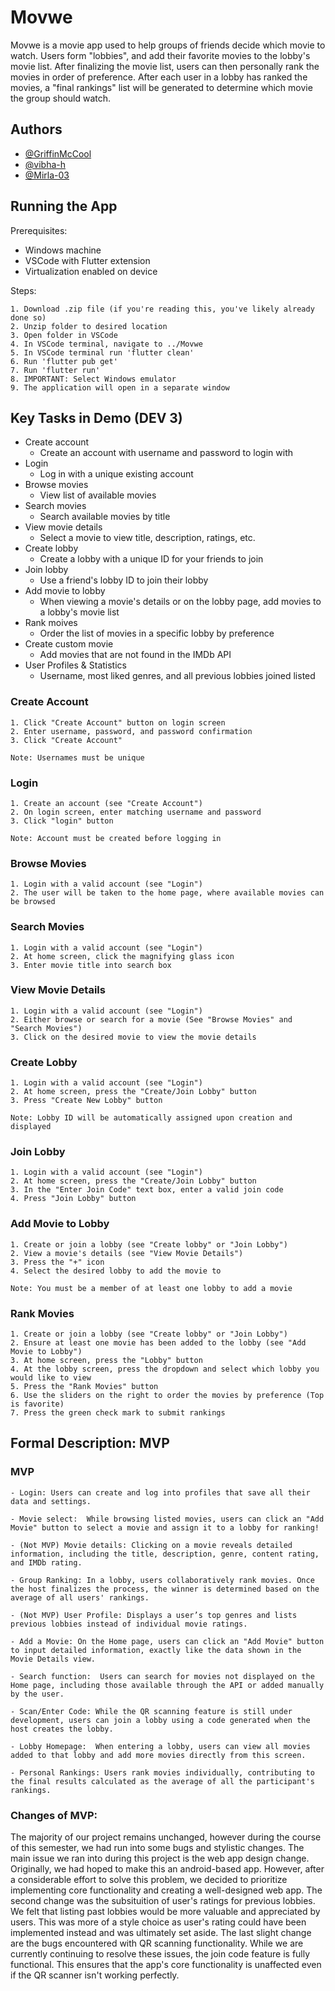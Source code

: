 
# Movwe
Movwe is a movie app used to help groups of friends decide which movie to watch. Users form "lobbies", and add their favorite movies to the lobby's movie list. After finalizing the movie list, users can then personally rank the movies in order of preference. After each user in a lobby has ranked the movies, a "final rankings" list will be generated to determine which movie the group should watch.

## Authors

- [@GriffinMcCool](https://github.com/GriffinMcCool)
- [@vibha-h](https://github.com/vibha-h)
- [@Mirla-03](https://github.com/Mirla03)

## Running the App

Prerequisites:

- Windows machine
- VSCode with Flutter extension
- Virtualization enabled on device

Steps:

    1. Download .zip file (if you're reading this, you've likely already done so)
    2. Unzip folder to desired location
    3. Open folder in VSCode
    4. In VSCode terminal, navigate to ../Movwe
    5. In VSCode terminal run 'flutter clean'
    6. Run 'flutter pub get'
    7. Run 'flutter run'
    8. IMPORTANT: Select Windows emulator
    9. The application will open in a separate window


## Key Tasks in Demo (DEV 3)

- Create account
    - Create an account with username and password to login with 
- Login
    - Log in with a unique existing account
- Browse movies
    - View list of available movies
- Search movies
    - Search available movies by title
- View movie details
    - Select a movie to view title, description, ratings, etc.
- Create lobby
    - Create a lobby with a unique ID for your friends to join
- Join lobby
    - Use a friend's lobby ID to join their lobby
- Add movie to lobby
    - When viewing a movie's details or on the lobby page, add movies to a lobby's movie list
- Rank moives
    - Order the list of movies in a specific lobby by preference
- Create custom movie
    - Add movies that are not found in the IMDb API 
-  User Profiles & Statistics
    - Username, most liked genres, and all previous lobbies joined listed


### Create Account

    1. Click "Create Account" button on login screen
    2. Enter username, password, and password confirmation
    3. Click "Create Account"
    
    Note: Usernames must be unique

### Login

    1. Create an account (see "Create Account")
    2. On login screen, enter matching username and password
    3. Click "login" button

    Note: Account must be created before logging in

### Browse Movies

    1. Login with a valid account (see "Login")
    2. The user will be taken to the home page, where available movies can be browsed

### Search Movies

    1. Login with a valid account (see "Login")
    2. At home screen, click the magnifying glass icon
    3. Enter movie title into search box

### View Movie Details

    1. Login with a valid account (see "Login")
    2. Either browse or search for a movie (See "Browse Movies" and "Search Movies")
    3. Click on the desired movie to view the movie details

### Create Lobby

    1. Login with a valid account (see "Login")
    2. At home screen, press the "Create/Join Lobby" button
    3. Press "Create New Lobby" button

    Note: Lobby ID will be automatically assigned upon creation and displayed

### Join Lobby

    1. Login with a valid account (see "Login")
    2. At home screen, press the "Create/Join Lobby" button
    3. In the "Enter Join Code" text box, enter a valid join code
    4. Press "Join Lobby" button

### Add Movie to Lobby

    1. Create or join a lobby (see "Create lobby" or "Join Lobby")
    2. View a movie's details (see "View Movie Details")
    3. Press the "+" icon
    4. Select the desired lobby to add the movie to

    Note: You must be a member of at least one lobby to add a movie

### Rank Movies

    1. Create or join a lobby (see "Create lobby" or "Join Lobby")
    2. Ensure at least one movie has been added to the lobby (see "Add Movie to Lobby")
    3. At home screen, press the "Lobby" button
    4. At the lobby screen, press the dropdown and select which lobby you would like to view
    5. Press the "Rank Movies" button
    6. Use the sliders on the right to order the movies by preference (Top is favorite)
    7. Press the green check mark to submit rankings

## Formal Description: MVP

### MVP
    - Login: Users can create and log into profiles that save all their data and settings.

    - Movie select:  While browsing listed movies, users can click an "Add Movie" button to select a movie and assign it to a lobby for ranking!

    - (Not MVP) Movie details: Clicking on a movie reveals detailed information, including the title, description, genre, content rating, and IMDb rating.

    - Group Ranking: In a lobby, users collaboratively rank movies. Once the host finalizes the process, the winner is determined based on the average of all users' rankings.

    - (Not MVP) User Profile: Displays a user’s top genres and lists previous lobbies instead of individual movie ratings.

    - Add a Movie: On the Home page, users can click an "Add Movie" button to input detailed information, exactly like the data shown in the Movie Details view.

    - Search function:  Users can search for movies not displayed on the Home page, including those available through the API or added manually by the user.

    - Scan/Enter Code: While the QR scanning feature is still under development, users can join a lobby using a code generated when the host creates the lobby.

    - Lobby Homepage:  When entering a lobby, users can view all movies added to that lobby and add more movies directly from this screen.

    - Personal Rankings: Users rank movies individually, contributing to the final results calculated as the average of all the participant's rankings.

### Changes of MVP: 

The majority of our project remains unchanged, however during the course of this semester, we had run into some bugs and stylistic changes. The main issue we ran into during this project is the web app design change. Originally, we had hoped to make this an android-based app. However, after a considerable effort to solve this problem, we decided to prioritize implementing core functionality and creating a well-designed web app.
The second change was the subsituition of user's ratings for previous lobbies. We felt that listing past lobbies would be more valuable and appreciated by users. This was more of a style choice as user's rating could have been implemented instead and was ultimately set aside. 
The last slight change are the bugs encountered with QR scanning functionality. While we are currently continuing to resolve these issues, the join code feature is fully functional. This ensures that the app's core functionality is unaffected even if the QR scanner isn't working perfectly.